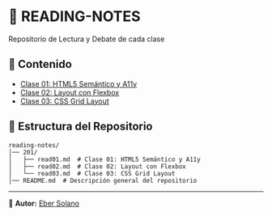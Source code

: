 # 📖 READING-NOTES

Repositorio de Lectura y Debate de cada clase

## 📌 Contenido 

- [Clase 01: HTML5 Semántico y A11y ](https://eber2k1.github.io/reading-notes/201/read01)
- [Clase 02: Layout con Flexbox](https://eber2k1.github.io/reading-notes/201/read02)
- [Clase 03: CSS Grid Layout](https://eber2k1.github.io/reading-notes/201/read03)

## 📂 Estructura del Repositorio  

```plaintext
reading-notes/
│── 201/
│   ├── read01.md  # Clase 01: HTML5 Semántico y A11y
│   ├── read02.md  # Clase 02: Layout con Flexbox
│   └── read03.md  # Clase 03: CSS Grid Layout
│── README.md  # Descripción general del repositorio
```
---
📝 **Autor:** [Eber Solano](https://github.com/eber2k1)
